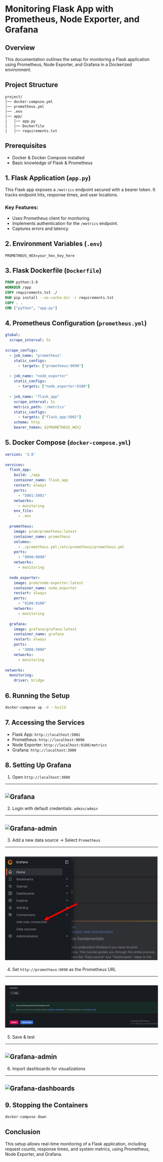 # Monitoring Flask App with Prometheus, Node Exporter, and Grafana

## Overview
This documentation outlines the setup for monitoring a Flask application using Prometheus, Node Exporter, and Grafana in a Dockerized environment.

## Project Structure
```
project/
│── docker-compose.yml
│── prometheus.yml
│── .env
│── app/
│   │── app.py
│   │── Dockerfile
│   │── requirements.txt
```

## Prerequisites
- Docker & Docker Compose installed
- Basic knowledge of Flask & Prometheus

## 1. Flask Application (`app.py`)
This Flask app exposes a `/metrics` endpoint secured with a bearer token. It tracks endpoint hits, response times, and user locations.

### Key Features:
- Uses Prometheus client for monitoring.
- Implements authentication for the `/metrics` endpoint.
- Captures errors and latency.

## 2. Environment Variables (`.env`)
```
PROMETHEUS_HEX=your_hex_key_here
```

## 3. Flask Dockerfile (`Dockerfile`)
```dockerfile
FROM python:3.9
WORKDIR /app
COPY requirements.txt ./
RUN pip install --no-cache-dir -r requirements.txt
COPY . .
CMD ["python", "app.py"]
```

## 4. Prometheus Configuration (`prometheus.yml`)
```yaml
global:
  scrape_interval: 5s

scrape_configs:
  - job_name: "prometheus"
    static_configs:
      - targets: ["prometheus:9090"]

  - job_name: "node_exporter"
    static_configs:
      - targets: ["node_exporter:9100"]

  - job_name: "flask_app"
    scrape_interval: 5s
    metrics_path: '/metrics'
    static_configs:
      - targets: ["flask_app:5001"]
    scheme: http
    bearer_token: ${PROMETHEUS_HEX}
```

## 5. Docker Compose (`docker-compose.yml`)
```yaml
version: '3.8'

services:
  flask_app:
    build: ./app
    container_name: flask_app
    restart: always
    ports:
      - "5001:5001"
    networks:
      - monitoring
    env_file:
      - .env

  prometheus:
    image: prom/prometheus:latest
    container_name: prometheus
    volumes:
      - ./prometheus.yml:/etc/prometheus/prometheus.yml
    ports:
      - "9090:9090"
    networks:
      - monitoring

  node_exporter:
    image: prom/node-exporter:latest
    container_name: node_exporter
    restart: always
    ports:
      - "9100:9100"
    networks:
      - monitoring

  grafana:
    image: grafana/grafana:latest
    container_name: grafana
    restart: always
    ports:
      - "3000:3000"
    networks:
      - monitoring

networks:
  monitoring:
    driver: bridge
```

## 6. Running the Setup
```sh
docker-compose up -d --build
```

## 7. Accessing the Services
- Flask App: `http://localhost:5001`
- Prometheus: `http://localhost:9090`
- Node Exporter: `http://localhost:9100/metrics`
- Grafana: `http://localhost:3000`

## 8. Setting Up Grafana
1. Open `http://localhost:3000`
---
![Grafana](1.png)
---
2. Login with default credentials: `admin/admin`
---
![Grafana-admin](2.png)
---
3. Add a new data source → Select `Prometheus`
---
![add data source](3.png)
---
4. Set `http://prometheus:9090` as the Prometheus URL
---
![Grafana-admin](4.png)
--- 
5. Save & test
---
![Grafana-admin](5.png)
--- 
6. Import dashboards for visualizations
---
![Grafana-dashboards](6.png)
--- 
## 9. Stopping the Containers
```sh
docker-compose down
```

## Conclusion
This setup allows real-time monitoring of a Flask application, including request counts, response times, and system metrics, using Prometheus, Node Exporter, and Grafana.

